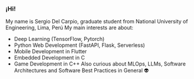 ### ¡Hi!
My name is Sergio Del Carpio, graduate student from National University of Engineering, Lima, Perú
My main interests are about:
- Deep Learning (TensorFlow, Pytorch)
- Python Web Development (FastAPI, Flask, Serverless)
- Mobile Development in Flutter
- Embedded Development in C
- Game Development in C++
Also curious about MLOps, LLMs, Software Architectures and Software Best Practices in General 👽
